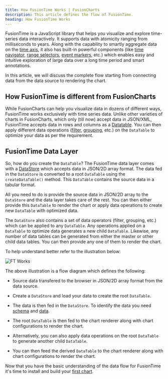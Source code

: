 ```yaml
---
title: How FusionTime Works | FusionCharts
description: This article defines the flow of FusionTime.
heading: How FusionTime Works
---
```


FusionTime is a JavaScript library that helps you visualize and explore time-series data interactively. It supports data with atomicity ranging from milliseconds to years. Along with the capability to smartly aggregate data on the [time axis](/fusiontime/fusiontime-component/time-axis), it also has built-in powerful components (like [time navigator](/fusiontime/fusiontime-component/time-navigator), [range selectors](/fusiontime/fusiontime-component/standard-range-selector), [event markers](/fusiontime/fusiontime-component/time-marker), etc.) which enables easy and intuitive exploration of large data over a long time period and smart annotations.

In this article, we will discuss the complete flow starting from connecting data from the data source to rendering the chart. 

## How FusionTime is different from FusionCharts

While FusionCharts can help you visualize data in dozens of different ways, FusionTime works exclusively with time series data. Unlike other varieties of charts in FusionCharts, which only (till now) accept data in JSON/XML, FusionTime accepts data in rows and columns as a [Datatable](/fusiontime/fusiontime-data-engine/overview). You can then apply different data operations ([filter](/fusiontime/fusiontime-data-engine/filter), [grouping](/fusiontime/fusiontime-data-engine/groupby), etc.) on the `DataTable` to optimize your data as per the requirement. 

## FusionTime Data Layer

So, how do you create the `DataTable`? The FusionTime data layer comes with a [DataStore](/fusiontime/fusiontime-data-engine/overview) which accepts data in JSON/2D array format. The data fed in the `DataStore` is converted to a root `DataTable` using the `createDataTable()` method. This `DataTable` contains the source data in a tabular format. 

All you need to do is provide the source data in JSON/2D array to the `DataStore` and the data layer takes care of the rest. You can then either provide this `DataTable` to render the chart or apply data operations to create new `DataTable` with optimized data.

The `DataStore` also contains a set of data operators (filter, grouping, etc.) which can be applied to any `DataTable`. Any operations applied on a `DataTable` to optimize data generates a new child `DataTable`. Likewise, any number of data tables can be generated from either the master or other child data tables. You can then provide any one of them to render the chart. 

To help understand better refer to the illustration below:

![FT Works](/images/how-fusion-time-works.svg)

The above illustration is a flow diagram which defines the following:

* Source data transfered to the browser in JSON/2D array format from the data source.

* Create a `DataStore` and load your data to create the root `DataTable`.

* The data is then fed in the `DataStore`. To identify the data you need [schema](/fusiontime/getting-started/create-your-first-chart-in-fusiontime#create-the-schema-3) and [data](/fusiontime/getting-started/create-your-first-chart-in-fusiontime#create-data-4).

* The root `DataTable` is then fed to the chart renderer along with chart configurations to render the chart. 

* Alternatively, you can also apply data operations on the root `DataTable` to generate another child `DataTable`.

* You can then feed the derived `DataTable` to the chart renderer along with chart configurations to render the chart.

Now that you have the basic understanding of the data flow for FusionTime it's time to install and build your [first chart](/fusiontime/getting-started/create-your-first-chart-in-fusiontime).